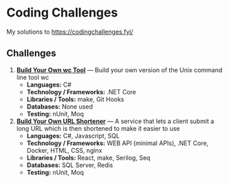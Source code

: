 # Coding Challenges
My solutions to https://codingchallenges.fyi/

## Challenges
1. [**Build Your Own wc Tool**](/ccwc) — Build your own version of the Unix command line tool wc
	- **Languages:** C#
	- **Technology / Frameworks:** .NET Core
	- **Libraries / Tools:** make, Git Hooks
	- **Databases:** None used
	- **Testing:** nUnit, Moq
1. [**Build Your Own URL Shortener**](/urlShortener) — A service that lets a client submit a long URL which is then shortened to make it easier to use
	- **Languages:** C#, Javascript, SQL
	- **Technology / Frameworks:** WEB API (minimal APIs), .NET Core, Docker, HTML, CSS, nginx
	- **Libraries / Tools:** React, make, Serilog, Seq
	- **Databases:** SQL Server, Redis
	- **Testing:** nUnit, Moq

